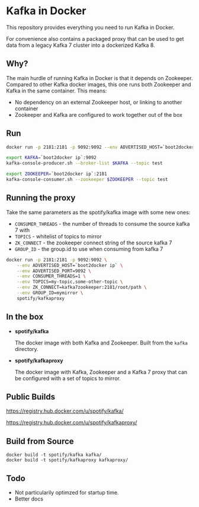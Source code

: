 Kafka in Docker
===

This repository provides everything you need to run Kafka in Docker.

For convenience also contains a packaged proxy that can be used to get data from
a legacy Kafka 7 cluster into a dockerized Kafka 8.

Why?
---
The main hurdle of running Kafka in Docker is that it depends on Zookeeper.
Compared to other Kafka docker images, this one runs both Zookeeper and Kafka
in the same container. This means:

* No dependency on an external Zookeeper host, or linking to another container
* Zookeeper and Kafka are configured to work together out of the box

Run
---

```bash
docker run -p 2181:2181 -p 9092:9092 --env ADVERTISED_HOST=`boot2docker ip` --env ADVERTISED_PORT=9092 spotify/kafka
```

```bash
export KAFKA=`boot2docker ip`:9092
kafka-console-producer.sh --broker-list $KAFKA --topic test
```

```bash
export ZOOKEEPER=`boot2docker ip`:2181
kafka-console-consumer.sh --zookeeper $ZOOKEEPER --topic test
```

Running the proxy
-----------------

Take the same parameters as the spotify/kafka image with some new ones:
 * `CONSUMER_THREADS` - the number of threads to consume the source kafka 7 with
 * `TOPICS` - whitelist of topics to mirror
 * `ZK_CONNECT` - the zookeeper connect string of the source kafka 7
 * `GROUP_ID` - the group.id to use when consuming from kafka 7

```bash
docker run -p 2181:2181 -p 9092:9092 \
    --env ADVERTISED_HOST=`boot2docker ip` \
    --env ADVERTISED_PORT=9092 \
    --env CONSUMER_THREADS=1 \
    --env TOPICS=my-topic,some-other-topic \
    --env ZK_CONNECT=kafka7zookeeper:2181/root/path \
    --env GROUP_ID=mymirror \
    spotify/kafkaproxy
```

In the box
---
* **spotify/kafka**

  The docker image with both Kafka and Zookeeper. Built from the `kafka`
  directory.

* **spotify/kafkaproxy**

  The docker image with Kafka, Zookeeper and a Kafka 7 proxy that can be
  configured with a set of topics to mirror.

Public Builds
---

https://registry.hub.docker.com/u/spotify/kafka/

https://registry.hub.docker.com/u/spotify/kafkaproxy/

Build from Source
---

    docker build -t spotify/kafka kafka/
    docker build -t spotify/kafkaproxy kafkaproxy/

Todo
---

* Not particularily optimzed for startup time.
* Better docs

